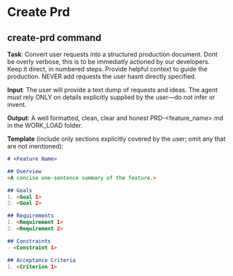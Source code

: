 # Create Prd

## create-prd command

**Task**: Convert user requests into a structured production document. Dont be overly verbose, this is to be immediatly actioned by our developers. Keep it direct, in numbered steps. Provide helpful context to guide the production. NEVER add requests the user hasnt directly specified. 

**Input**:
The user will provide a text dump of requests and ideas. The agent must rely ONLY on details explicitly supplied by the user—do not infer or invent.


**Output**:
A well formatted, clean, clear and honest PRD-<feature_name>.md in the WORK_LOAD folder.

**Template** (include only sections explicitly covered by the user; omit any that are not mentioned):
```md
# <Feature Name>

## Overview
<A concise one-sentence summary of the feature.>

## Goals
1. <Goal 1>
2. <Goal 2>

## Requirements
1. <Requirement 1>
2. <Requirement 2>

## Constraints
- <Constraint 1>

## Acceptance Criteria
1. <Criterion 1>
```